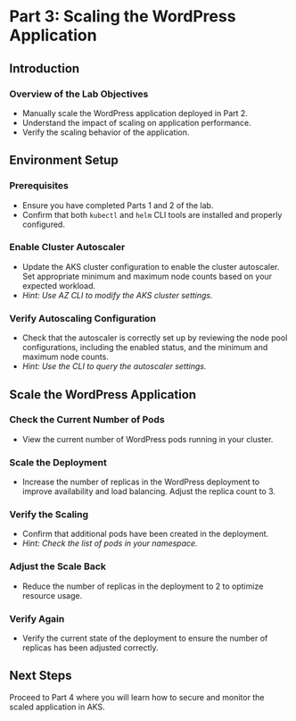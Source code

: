 # Part 3: Scaling the WordPress Application

## Introduction

### **Overview of the Lab Objectives**
- Manually scale the WordPress application deployed in Part 2.
- Understand the impact of scaling on application performance.
- Verify the scaling behavior of the application.

## Environment Setup

### **Prerequisites**
- Ensure you have completed Parts 1 and 2 of the lab.
- Confirm that both `kubectl` and `helm` CLI tools are installed and properly configured.

### **Enable Cluster Autoscaler**
- Update the AKS cluster configuration to enable the cluster autoscaler. Set appropriate minimum and maximum node counts based on your expected workload. 
- *Hint: Use AZ CLI to modify the AKS cluster settings.*

### **Verify Autoscaling Configuration**
- Check that the autoscaler is correctly set up by reviewing the node pool configurations, including the enabled status, and the minimum and maximum node counts.
- *Hint: Use the CLI to query the autoscaler settings.*

## Scale the WordPress Application

### **Check the Current Number of Pods**
- View the current number of WordPress pods running in your cluster.

### **Scale the Deployment**
- Increase the number of replicas in the WordPress deployment to improve availability and load balancing. Adjust the replica count to 3.

### **Verify the Scaling**
- Confirm that additional pods have been created in the deployment.
- *Hint: Check the list of pods in your namespace.*

### **Adjust the Scale Back**
- Reduce the number of replicas in the deployment to 2 to optimize resource usage.

### **Verify Again**
- Verify the current state of the deployment to ensure the number of replicas has been adjusted correctly.

## Next Steps
Proceed to Part 4 where you will learn how to secure and monitor the scaled application in AKS.